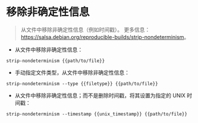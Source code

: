 # 移除非确定性信息

> 从文件中移除非确定性信息（例如时间戳）。
> 更多信息：<https://salsa.debian.org/reproducible-builds/strip-nondeterminism>。

- 从文件中移除非确定性信息：

`strip-nondeterminism {{path/to/file}}`

- 手动指定文件类型，从文件中移除非确定性信息：

`strip-nondeterminism --type {{filetype}} {{path/to/file}}`

- 从文件中移除非确定性信息；而不是删除时间戳，将其设置为指定的 UNIX 时间戳：

`strip-nondeterminism --timestamp {{unix_timestamp}} {{path/to/file}}`
